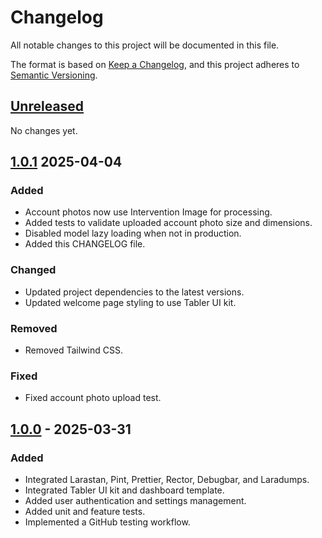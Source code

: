 # Changelog

All notable changes to this project will be documented in this file.

The format is based on [Keep a Changelog](https://keepachangelog.com/en/1.1.0/),
and this project adheres to [Semantic Versioning](https://semver.org/spec/v2.0.0.html).

## [Unreleased]

No changes yet.

## [1.0.1] 2025-04-04

### Added

- Account photos now use Intervention Image for processing.
- Added tests to validate uploaded account photo size and dimensions.
- Disabled model lazy loading when not in production.
- Added this CHANGELOG file.

### Changed

- Updated project dependencies to the latest versions.
- Updated welcome page styling to use Tabler UI kit.

### Removed

- Removed Tailwind CSS.

### Fixed

- Fixed account photo upload test.

## [1.0.0] - 2025-03-31

### Added

- Integrated Larastan, Pint, Prettier, Rector, Debugbar, and Laradumps.
- Integrated Tabler UI kit and dashboard template.
- Added user authentication and settings management.
- Added unit and feature tests.
- Implemented a GitHub testing workflow.

[unreleased]: https://github.com/santosvilanculos/cuirass/compare/v1.0.1...HEAD
[1.0.1]: https://github.com/santosvilanculos/cuirass/compare/v1.0.0...v1.0.1
[1.0.0]: https://github.com/santosvilanculos/cuirass/releases/tag/v1.0.0
